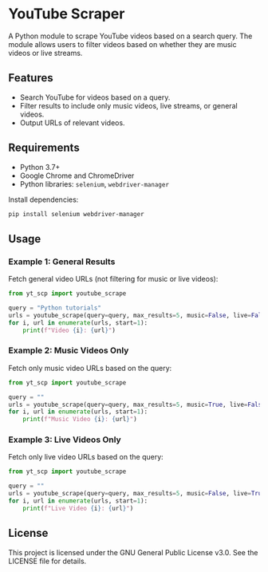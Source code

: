 # YouTube Scraper

A Python module to scrape YouTube videos based on a search query. The module allows users to filter videos based on whether they are music videos or live streams.

## Features

- Search YouTube for videos based on a query.
- Filter results to include only music videos, live streams, or general videos.
- Output URLs of relevant videos.

## Requirements

- Python 3.7+
- Google Chrome and ChromeDriver
- Python libraries: `selenium`, `webdriver-manager`

Install dependencies:

```bash
pip install selenium webdriver-manager
```

## Usage

### Example 1: General Results

Fetch general video URLs (not filtering for music or live videos):

```python
from yt_scp import youtube_scrape

query = "Python tutorials"
urls = youtube_scrape(query=query, max_results=5, music=False, live=False)
for i, url in enumerate(urls, start=1):
    print(f"Video {i}: {url}")
```

### Example 2: Music Videos Only

Fetch only music video URLs based on the query:

```python
from yt_scp import youtube_scrape

query = ""
urls = youtube_scrape(query=query, max_results=5, music=True, live=False)
for i, url in enumerate(urls, start=1):
    print(f"Music Video {i}: {url}")
```

### Example 3: Live Videos Only

Fetch only live video URLs based on the query:

```python
from yt_scp import youtube_scrape

query = ""
urls = youtube_scrape(query=query, max_results=5, music=False, live=True)
for i, url in enumerate(urls, start=1):
    print(f"Live Video {i}: {url}")
```

## License

This project is licensed under the GNU General Public License v3.0. See the LICENSE file for details.
